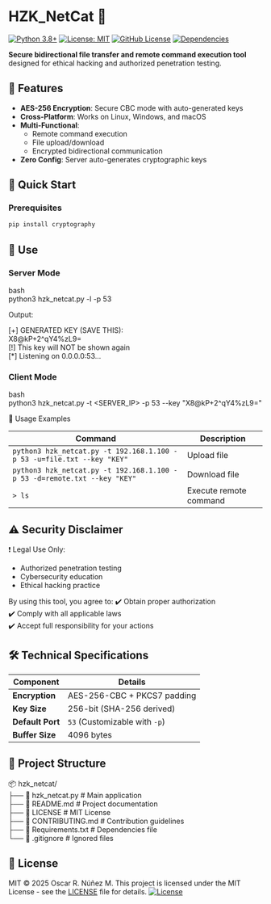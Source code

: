 # HZK_NetCat 🔐

[![Python 3.8+](https://img.shields.io/badge/Python-3.8%2B-blue.svg)](https://www.python.org/downloads/)
[![License: MIT](https://img.shields.io/badge/License-MIT-yellow.svg)](https://opensource.org/licenses/MIT)
[![GitHub License](https://img.shields.io/github/license/ing-oscarnum/hzk_netcat)](./LICENSE)
[![Dependencies](https://img.shields.io/badge/dependencies-see%20requirements.txt-orange)](./requirements.txt)

**Secure bidirectional file transfer and remote command execution tool** designed for ethical hacking and authorized penetration testing.

## 📌 Features
- **AES-256 Encryption**: Secure CBC mode with auto-generated keys
- **Cross-Platform**: Works on Linux, Windows, and macOS
- **Multi-Functional**:
  - Remote command execution
  - File upload/download
  - Encrypted bidirectional communication
- **Zero Config**: Server auto-generates cryptographic keys

## 🚀 Quick Start

### Prerequisites
```bash
pip install cryptography
```

## 📝 Use

### Server Mode
bash  
python3 hzk_netcat.py -l -p 53  

Output:  

[+] GENERATED KEY (SAVE THIS):  
    X8@kP+2^qY4%zL9=  
[!] This key will NOT be shown again  
[*] Listening on 0.0.0.0:53...  

### Client Mode
bash  
python3 hzk_netcat.py -t <SERVER_IP> -p 53 --key "X8@kP+2^qY4%zL9="  

📖 Usage Examples  

| Command                                                                 | Description               |
|-------------------------------------------------------------------------|---------------------------|
| `python3 hzk_netcat.py -t 192.168.1.100 -p 53 -u=file.txt --key "KEY"`  | Upload file               |
| `python3 hzk_netcat.py -t 192.168.1.100 -p 53 -d=remote.txt --key "KEY"`| Download file             |
| `> ls`                                                                 | Execute remote command    |

## ⚠️ Security Disclaimer
❗ Legal Use Only:  
- Authorized penetration testing  
- Cybersecurity education  
- Ethical hacking practice  

By using this tool, you agree to:
✔️ Obtain proper authorization  
✔️ Comply with all applicable laws  
✔️ Accept full responsibility for your actions  

## 🛠️ Technical Specifications

| Component      | Details                          |
|----------------|----------------------------------|
| **Encryption** | AES-256-CBC + PKCS7 padding      |
| **Key Size**   | 256-bit (SHA-256 derived)        |
| **Default Port**| `53` (Customizable with `-p`)    |
| **Buffer Size**| 4096 bytes                       |

## 📂 Project Structure
📦 hzk_netcat/  
├── 📜 hzk_netcat.py          # Main application  
├── 📜 README.md              # Project documentation  
├── 📜 LICENSE                # MIT License  
├── 📜 CONTRIBUTING.md        # Contribution guidelines  
├── 📜 Requirements.txt       # Dependencies file  
└── 📜 .gitignore             # Ignored files  

## 📜 License
MIT © 2025 Oscar R. Núñez M.
This project is licensed under the MIT License - see the [LICENSE](./LICENSE) file for details.
[![License](https://img.shields.io/badge/License-MIT-yellow.svg)](https://opensource.org/licenses/MIT)

